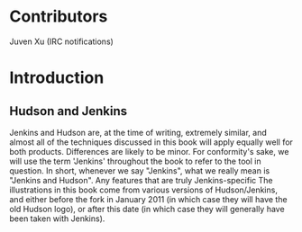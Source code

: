 # Contributors

Juven Xu (IRC notifications)


# Introduction

## Hudson and Jenkins

Jenkins and Hudson are, at the time of writing, extremely similar, and almost all of the techniques discussed in this book will apply equally well for both products. Differences are likely to be minor. For conformity's sake, we will use the term 'Jenkins' throughout the book to refer to the tool in question. In short, whenever we say "Jenkins", what we really mean is "Jenkins and Hudson". Any features that are truly Jenkins-specific The illustrations in this book come from various versions of Hudson/Jenkins, and either before the fork in January 2011 (in which case they will have the old Hudson logo), or after this date (in which case they will generally have been taken with Jenkins). 

